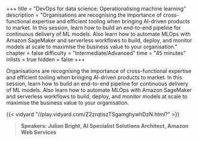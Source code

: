 +++
title = "DevOps for data science: Operationalising machine learning"
description = "Organisations are recognising the importance of cross-functional expertise and efficient tooling when bringing AI-driven products to market. In this session, learn how to build an end-to-end pipeline for continuous delivery of ML models. Also learn how to automate MLOps with Amazon SageMaker and serverless workflows to build, deploy, and monitor models at scale to maximise the business value to your organisation."
chapter = false
difficulty = "Intermediate/Advanced"
time = "45 minutes"
inlists = true
hidden = false
+++

Organisations are recognising the importance of cross-functional expertise and efficient tooling when bringing AI-driven products to market. In this session, learn how to build an end-to-end pipeline for continuous delivery of ML models. Also learn how to automate MLOps with Amazon SageMaker and serverless workflows to build, deploy, and monitor models at scale to maximise the business value to your organisation.

{{< vidyard "//play.vidyard.com/Z2zrqtiszTSgamghywhDzN.html?" >}}

> **Speakers: Julian Bright, AI Specialist Solutions Architect, Amazon Web Services** 
